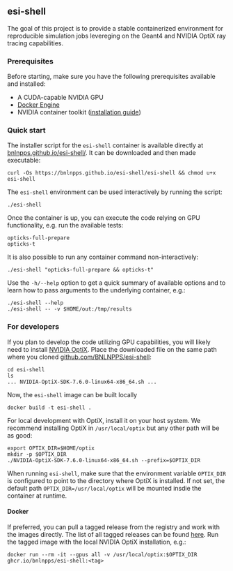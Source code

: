 ## esi-shell

The goal of this project is to provide a stable containerized environment for reproducible
simulation jobs levereging on the Geant4 and NVIDIA OptiX ray tracing capabilities.

### Prerequisites

Before starting, make sure you have the following prerequisites available and installed:

* A CUDA-capable NVIDIA GPU
* [Docker Engine](https://docs.docker.com/engine/install/)
* NVIDIA container toolkit ([installation guide](https://docs.nvidia.com/datacenter/cloud-native/container-toolkit/latest/install-guide.html))


### Quick start

The installer script for the `esi-shell` container is available directly at
[bnlnpps.github.io/esi-shell/](https://bnlnpps.github.io/esi-shell/esi-shell). It can be downloaded
and then made executable:

```shell
curl -Os https://bnlnpps.github.io/esi-shell/esi-shell && chmod u+x esi-shell
```

The `esi-shell` environment can be used interactively by running the script:

```shell
./esi-shell
```

Once the container is up, you can execute the code relying on GPU functionality, e.g. run the
available tests:

```shell
opticks-full-prepare
opticks-t
```

It is also possible to run any container command non-interactively:

```shell
./esi-shell "opticks-full-prepare && opticks-t"
```

Use the `-h/--help` option to get a quick summary of available options and to learn how to pass
arguments to the underlying container, e.g.:

```shell
./esi-shell --help
./esi-shell -- -v $HOME/out:/tmp/results
```


### For developers

If you plan to develop the code utilizing GPU capabilities, you will likely need to install [NVIDIA
OptiX](https://developer.nvidia.com/designworks/optix/download). Place the downloaded file on the
same path where you cloned [github.com/BNLNPPS/esi-shell](https://github.com/BNLNPPS/esi-shell):

```shell
cd esi-shell
ls
... NVIDIA-OptiX-SDK-7.6.0-linux64-x86_64.sh ...
```

Now, the `esi-shell` image can be built locally

```shell
docker build -t esi-shell .
```

For local development with OptiX, install it on your host system. We recommend installing OptiX in
`/usr/local/optix` but any other path will be as good:

```
export OPTIX_DIR=$HOME/optix
mkdir -p $OPTIX_DIR
./NVIDIA-OptiX-SDK-7.6.0-linux64-x86_64.sh --prefix=$OPTIX_DIR
```

When running `esi-shell`, make sure that the environment variable `OPTIX_DIR` is configured to point
to the directory where OptiX is installed. If not set, the default path `OPTIX_DIR=/usr/local/optix`
will be mounted insdie the container at runtime.


#### Docker

If preferred, you can pull a tagged release from the registry and work with the images directly. The
list of all tagged releases can be found
[here](https://github.com/BNLNPPS/esi-shell/pkgs/container/esi-shell). Run the tagged image with
the local NVIDIA OptiX installation, e.g.:

```shell
docker run --rm -it --gpus all -v /usr/local/optix:$OPTIX_DIR ghcr.io/bnlnpps/esi-shell:<tag>
```
